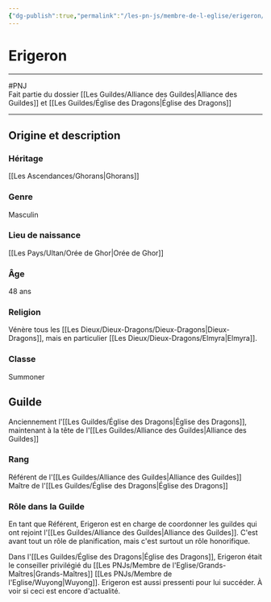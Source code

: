```yaml
---
{"dg-publish":true,"permalink":"/les-pn-js/membre-de-l-eglise/erigeron/"}
---
```


# Erigeron
---
#PNJ  
Fait partie du dossier [[Les Guildes/Alliance des Guildes\|Alliance des Guildes]] et [[Les Guildes/Église des Dragons\|Église des Dragons]]

-------
## Origine et description
### Héritage
[[Les Ascendances/Ghorans\|Ghorans]]
### Genre
Masculin
### Lieu de naissance
[[Les Pays/Ultan/Orée de Ghor\|Orée de Ghor]]
### Âge
48 ans
### Religion
Vénère tous les [[Les Dieux/Dieux-Dragons/Dieux-Dragons\|Dieux-Dragons]], mais en particulier [[Les Dieux/Dieux-Dragons/Elmyra\|Elmyra]].
### Classe
Summoner
## Guilde
Anciennement l'[[Les Guildes/Église des Dragons\|Église des Dragons]], maintenant à la tête de l'[[Les Guildes/Alliance des Guildes\|Alliance des Guildes]]
### Rang
Référent de l'[[Les Guildes/Alliance des Guildes\|Alliance des Guildes]]
Maître de l'[[Les Guildes/Église des Dragons\|Église des Dragons]]
### Rôle dans la Guilde
En tant que Référent, Erigeron est en charge de coordonner les guildes qui ont rejoint l'[[Les Guildes/Alliance des Guildes\|Alliance des Guildes]]. C'est avant tout un rôle de planification, mais c'est surtout un rôle honorifique.

Dans l'[[Les Guildes/Église des Dragons\|Église des Dragons]], Erigeron était le conseiller privilégié du [[Les PNJs/Membre de l'Eglise/Grands-Maîtres\|Grands-Maîtres]] [[Les PNJs/Membre de l'Eglise/Wuyong\|Wuyong]].
Erigeron est aussi pressenti pour lui succéder. À voir si ceci est encore d'actualité.